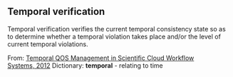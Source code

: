 ## Temporal verification
Temporal verification verifies the current temporal consistency state so as to determine whether a temporal violation takes place and/or the level of current temporal violations.

From: [Temporal QOS Management in Scientific Cloud Workflow Systems, 2012](https://www.sciencedirect.com/science/article/pii/B9780123970107000045)
Dictionary: **temporal** - relating to time
<script>
MathJax = {
  tex: {
    inlineMath: [["$", "$"], ["\\(", "\\)"]]
  }
};
</script>
<script id="MathJax-script" async src="https://cdn.jsdelivr.net/npm/mathjax@3/es5/tex-chtml.js"></script>
